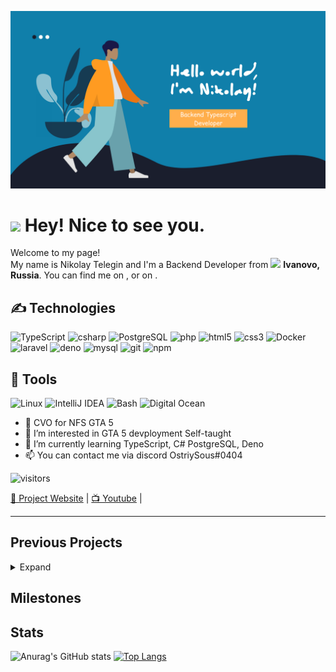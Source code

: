 [![Header](https://raw.githubusercontent.com/OstriySous-dev/OstriySous-dev/main/helloworld.png "Header")](https://github.com/OstriySous-dev)

# <img src="https://emojis.slackmojis.com/emojis/images/1531849430/4246/blob-sunglasses.gif?1531849430" width="30"/> Hey! Nice to see you.


<p>Welcome to my page! </br> My name is Nikolay Telegin and I'm a Backend Developer from <img src="https://image.flaticon.com/icons/svg/197/197408.svg" width="13"/> <b>Ivanovo, Russia</b>. You can find me on , or on . </p>
<h2> ✍ Technologies</h2>
<p>
  <img alt="TypeScript" src="https://img.shields.io/badge/-TypeScript-007ACC?style=flat-square&logo=typescript&logoColor=white" />
  <img alt="csharp" src="https://img.shields.io/badge/-C_Sharp-239120?style=flat-square&logo=c-sharp&logoColor=white" />
  <img alt="PostgreSQL" src="https://img.shields.io/badge/-PostgreSQL-336791?style=flat-square&logo=postgresql&logoColor=white" />
  <img alt="php" src="https://img.shields.io/badge/-PHP-777BB4?style=flat-square&logo=php&logoColor=white" />
  <img alt="html5" src="https://img.shields.io/badge/-HTML5-1572B6?style=flat-square&logo=html5&logoColor=white" />
  <img alt="css3" src="https://img.shields.io/badge/-CSS3-E34F26?style=flat-square&logo=css3&logoColor=white" />
  <img alt="Docker" src="https://img.shields.io/badge/-Docker-46a2f1?style=flat-square&logo=docker&logoColor=white" />
  <img alt="laravel" src="https://img.shields.io/badge/-Laravel-FF2D20?style=flat-square&logo=laravel&logoColor=white" />
  <img alt="deno" src="https://img.shields.io/badge/-Deno-000000?style=flat-square&logo=deno&logoColor=white" />
  <img alt="mysql" src="https://img.shields.io/badge/-MySQL-4479A1?style=flat-square&logo=mysql&logoColor=white" />
  <img alt="git" src="https://img.shields.io/badge/-Git-F05032?style=flat-square&logo=git&logoColor=white" />
  <img alt="npm" src="https://img.shields.io/badge/-NPM-CB3837?style=flat-square&logo=npm&logoColor=white" />
</p>
<h2> 🔧 Tools</h2>
<p>
  <img alt="Linux" src="https://img.shields.io/badge/OS-Linux-informational?style=flat&logo=linux&logoColor=white&color=2bbc8a" />
  <img alt="IntelliJ IDEA" src="https://img.shields.io/badge/Editor-IntelliJ_IDEA-informational?style=flat&logo=intellij-idea&logoColor=white&color=2bbc8a" />
  <img alt="Bash" src="https://img.shields.io/badge/Shell-Bash-informational?style=flat&logo=gnu-bash&logoColor=white&color=2bbc8a" />
  <img alt="Digital Ocean" src="https://img.shields.io/badge/Cloud-Digital_Ocean-informational?style=flat&logo=digitalocean&logoColor=white&color=2bbc8a" />
</p>

- 👋 CVO for NFS GTA 5
- 👀 I’m interested in GTA 5 devployment Self-taught
- 🌱 I’m currently learning TypeScript, C# PostgreSQL, Deno
- 📫 You can contact me via discord OstriySous#0404

![visitors](https://visitor-badge.laobi.icu/badge?page_id=${OstriySous-dev})

[🏡 Project Website](https://nfsgta5.com/) | [📺 Youtube](https://www.youtube.com/channel/UC93iJKa-KfDMcG61OPtcr5g) |

____

## Previous Projects
<details>
  <summary>Expand</summary>

  It will be filled in the near future!
</details>

## Milestones


## Stats
![Anurag's GitHub stats](https://github-readme-stats.vercel.app/api?username=ostriysous-dev&show_icons=true&theme=cobalt) [![Top Langs](https://github-readme-stats.vercel.app/api/top-langs/?username=ostriysous-dev)](https://github.com/anuraghazra/github-readme-stats)
